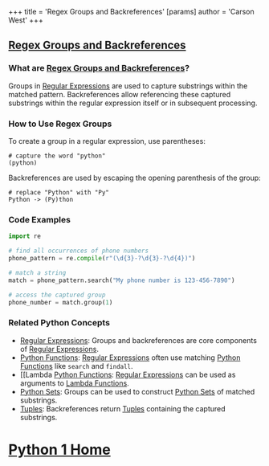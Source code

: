 +++
 title = 'Regex Groups and Backreferences'
[params]
	author = 'Carson West'
+++
## [Regex Groups and Backreferences](./../regex-groups-and-backreferences/)

### What are [Regex Groups and Backreferences](./../regex-groups-and-backreferences/)?
Groups in [Regular Expressions](./../regular-expressions/) are used to capture substrings within the matched pattern. Backreferences allow referencing these captured substrings within the regular expression itself or in subsequent processing.

### How to Use Regex Groups
To create a group in a regular expression, use parentheses:

```
# capture the word "python"
(python)
```

Backreferences are used by escaping the opening parenthesis of the group:

```
# replace "Python" with "Py"
Python -> (Py)thon
```

### Code Examples
```python
import re

# find all occurrences of phone numbers
phone_pattern = re.compile(r"(\d{3}-?\d{3}-?\d{4})")

# match a string
match = phone_pattern.search("My phone number is 123-456-7890")

# access the captured group
phone_number = match.group(1)
```

### Related Python Concepts

- [Regular Expressions](./../regular-expressions/): Groups and backreferences are core components of [Regular Expressions](./../regular-expressions/).
- [Python Functions](./../python-functions/): [Regular Expressions](./../regular-expressions/) often use matching [Python Functions](./../python-functions/) like `search` and `findall`.
- [[Lambda [Python Functions](./../python-functions/): [Regular Expressions](./../regular-expressions/) can be used as arguments to [Lambda Functions](./../lambda-functions/).
- [Python Sets](./../python-sets/): Groups can be used to construct [Python Sets](./../python-sets/) of matched substrings.
- [Tuples](./../tuples/): Backreferences return [Tuples](./../tuples/) containing the captured substrings.
# [Python 1 Home](./../python-1-home/)